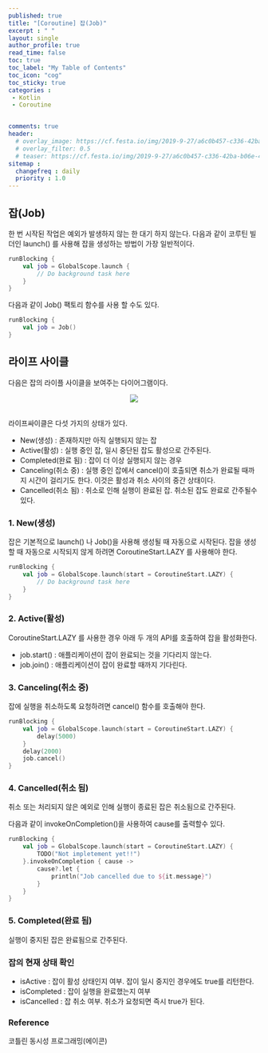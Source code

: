 ```yaml
---
published: true
title: "[Coroutine] 잡(Job)"
excerpt : " "
layout: single
author_profile: true
read_time: false
toc: true
toc_label: "My Table of Contents"
toc_icon: "cog"
toc_sticky: true
categories :
 - Kotlin
 - Coroutine


comments: true
header:
  # overlay_image: https://cf.festa.io/img/2019-9-27/a6c0b457-c336-42ba-b06e-462de90ada91.jpg
  # overlay_filter: 0.5
  # teaser: https://cf.festa.io/img/2019-9-27/a6c0b457-c336-42ba-b06e-462de90ada91.jpg
sitemap :
  changefreq : daily
  priority : 1.0
---
```


## 잡(Job)

한 번 시작된 작업은 예외가 발생하지 않는 한 대기 하지 않는다. 다음과 같이 코루틴 빌더인 launch() 를 사용해 잡을 생성하는 방법이 가장 일반적이다.

~~~kotlin
runBlocking {
    val job = GlobalScope.launch {
        // Do background task here
    }
}
~~~

다음과 같이 Job() 팩토리 함수를 사용 할 수도 있다.

~~~kotlin
runBlocking {
    val job = Job()
}
~~~

## 라이프 사이클

다음은 잡의 라이플 사이클을 보여주는 다이어그램이다.

<div align="center">
  <img src="https://thdev.tech/images/posts/2019/04/Init-Coroutines-Job/coroutine-job.png">
</div>
<br>

라이프싸이클은 다섯 가지의 상태가 있다.

- New(생성) : 존재하지만 아직 실행되지 않는 잡
- Active(활성) : 실행 중인 잡, 일시 중단된 잡도 활성으로 간주된다.
- Completed(완료 됨) : 잡이 더 이상 실행되지 않는 경우
- Canceling(취소 중) : 실행 중인 잡에서 cancel()이 호출되면 취소가 완료될 때까지 시간이 걸리기도 한다. 이것은 활성과 취소 사이의 중간 상태이다.
- Cancelled(취소 됨) : 취소로 인해 실행이 완료된 잡. 취소된 잡도 완료로 간주될수 있다.

### 1. New(생성)

잡은 기본적으로 launch() 나 Job()을 사용해 생성될 때 자동으로 시작된다. 잡을 생성할 때 자동으로 시작되지 않게 하려면 CoroutineStart.LAZY 를 사용해야 한다.

~~~kotlin
runBlocking {
    val job = GlobalScope.launch(start = CoroutineStart.LAZY) {
        // Do background task here
    }
}
~~~

### 2. Active(활성)

CoroutineStart.LAZY 를 사용한 경우 아래 두 개의 API를 호출하여 잡을 활성화한다.

- job.start() : 애플리케이션이 잡이 완료되는 것을 기다리지 않는다.
- job.join() : 애플리케이션이 잡이 완료할 때까지 기다린다.

### 3. Canceling(취소 중)

잡에 실행을 취소하도록 요청하려면 cancel() 함수를 호출해야 한다.

~~~kotlin
runBlocking {
    val job = GlobalScope.launch(start = CoroutineStart.LAZY) {
        delay(5000)
    }
    delay(2000)
    job.cancel()
}
~~~

### 4. Cancelled(취소 됨)

취소 또는 처리되지 않은 예외로 인해 실행이 종료된 잡은 취소됨으로 간주된다.

다음과 같이 invokeOnCompletion()을 사용하여 cause를 출력할수 있다.

~~~kotlin
runBlocking {
    val job = GlobalScope.launch(start = CoroutineStart.LAZY) {
        TODO("Not impletement yet!!")
    }.invokeOnCompletion { cause ->
        cause?.let {
            println("Job cancelled due to ${it.message}")
        }
    }
}
~~~

### 5. Completed(완료 됨)

실행이 중지된 잡은 완료됨으로 간주된다.

### 잡의 현재 상태 확인

- isActive : 잡이 활성 상태인지 여부. 잡이 일시 중지인 경우에도 true를 리턴한다.
- isCompleted : 잡이 실행을 완료했는지 여부
- isCancelled : 잡 취소 여부. 취소가 요청되면 즉시 true가 된다.

### Reference

코틀린 동시성 프로그래밍(에이콘)
  